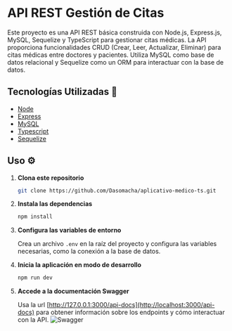 # API REST Gestión de Citas

Este proyecto es una API REST básica construida con Node.js, Express.js, MySQL, Sequelize y TypeScript para gestionar citas médicas. La API proporciona funcionalidades CRUD (Crear, Leer, Actualizar, Eliminar) para citas médicas entre doctores y pacientes. Utiliza MySQL como base de datos relacional y Sequelize como un ORM para interactuar con la base de datos.

## Tecnologías Utilizadas 🌟

- [Node](https://nodejs.org/en)
- [Express](https://expressjs.com/)
- [MySQL](https://www.mysql.com)
- [Typescript](https://nodejs.dev/en/learn/nodejs-with-typescript/)
- [Sequelize](https://sequelize.org)

## Uso ⚙️

1. **Clona este repositorio**
   
    ```bash
    git clone https://github.com/Dasomacha/aplicativo-medico-ts.git
    ```

2. **Instala las dependencias**

    ```bash
    npm install
    ```

3. **Configura las variables de entorno**

    Crea un archivo `.env` en la raíz del proyecto y configura las variables necesarias, como la conexión a la base de datos.

4. **Inicia la aplicación en modo de desarrollo**

    ```bash
    npm run dev
    ```

6. **Accede a la documentación Swagger**

    Usa la url [http://127.0.0.1:3000/api-docs](http://localhost:3000/api-docs) para obtener información sobre los endpoints y cómo interactuar con la API.
   ![Swagger](https://drive.google.com/file/d/12xMc6kr4QBYinPj4Dspzh7iPV9Lmy-TQ/view?usp=drive_link)